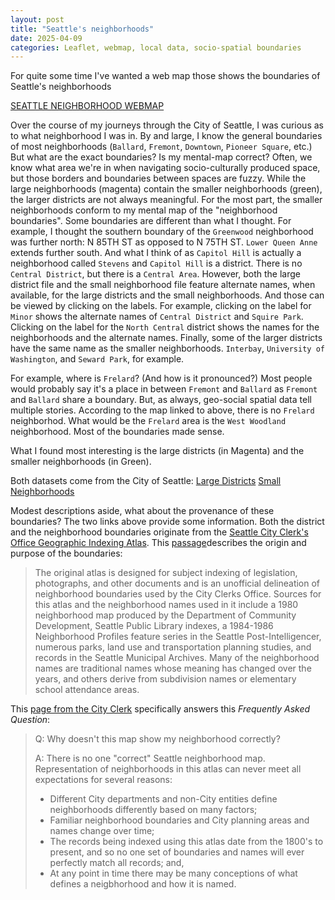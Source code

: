 ```yaml
---
layout: post
title: "Seattle's neighborhoods"
date: 2025-04-09
categories: Leaflet, webmap, local data, socio-spatial boundaries
---
```


For quite some time I've wanted a web map those shows the boundaries of Seattle's neighborhoods

[SEATTLE NEIGHBORHOOD WEBMAP](https://mike-babb.github.io/media/seattle_nhoods/neighborhood_map.html)

Over the course of my journeys through the City of Seattle, I was curious as to what neighborhood I was in. By and large, I know the general boundaries of most neighborhoods (`Ballard`, `Fremont`, `Downtown`, `Pioneer Square`, etc.) But what are the exact boundaries? Is my mental-map correct? Often, we know what area we're in when navigating socio-culturally produced space, but those borders and boundaries between spaces are fuzzy. While the large neighborhoods (magenta) contain the smaller neighborhoods (green), the larger districts are not always meaningful. For the most part, the smaller neighborhoods conform to my mental map of the "neighborhood boundaries". Some boundaries are different than what I thought. For example, I thought the southern boundary of the `Greenwood` neighborhood was further north: N 85TH ST as opposed to N 75TH ST. `Lower Queen Anne` extends further south. And what I think of as `Capitol Hill` is actually a neighborhood called `Stevens` and `Capitol Hill` is a district. There is no `Central District`, but there is a `Central Area`. However, both the large district file and the small neighborhood file feature alternate names, when available, for the large districts and the small neighborhoods. And those can be viewed by clicking on the labels. For example, clicking on the label for `Minor` shows the alternate names of `Central District` and `Squire Park`. Clicking on the label for the `North Central` district shows the names for the neighborhoods and the alternate names. Finally, some of the larger districts have the same name as the smaller neighborhoods. `Interbay`, `University of Washington`, and `Seward Park`, for example. 


For example, where is `Frelard`? (And how is it pronounced?) Most people would probably say it's a place in between `Fremont` and `Ballard` as `Fremont` and `Ballard` share a boundary. But, as always, geo-social spatial data tell multiple stories. According to the map linked to above, there is no `Frelard` neighborhod. What would be the `Frelard` area is the `West Woodland` neighborhood. Most of the boundaries made sense.



What I found most interesting is the large districts (in Magenta) and the smaller neighborhoods (in Green). 

Both datasets come from the City of Seattle:
[Large Districts](https://data-seattlecitygis.opendata.arcgis.com/datasets/SeattleCityGIS::neighborhood-map-atlas-districts/about)
[Small Neighborhoods](https://data-seattlecitygis.opendata.arcgis.com/datasets/SeattleCityGIS::neighborhood-map-atlas-neighborhoods/about)


Modest descriptions aside, what about the provenance of these boundaries? The two links above provide some information. Both the district and the neighborhood boundaries originate from the [Seattle City Clerk's Office Geographic Indexing Atlas](https://clerk.seattle.gov/~maps/nmaps/fullcity.htm). This [passage](https://data-seattlecitygis.opendata.arcgis.com/datasets/SeattleCityGIS::neighborhood-map-atlas-districts/about)describes the origin and purpose of the boundaries: 
> The original atlas is designed for subject indexing of legislation, photographs, and other documents and is an unofficial delineation of neighborhood boundaries used by the City Clerks Office. Sources for this atlas and the neighborhood names used in it include a 1980 neighborhood map produced by the Department of Community Development, Seattle Public Library indexes, a 1984-1986 Neighborhood Profiles feature series in the Seattle Post-Intelligencer, numerous parks, land use and transportation planning studies, and records in the Seattle Municipal Archives. Many of the neighborhood names are traditional names whose meaning has changed over the years, and others derive from subdivision names or elementary school attendance areas.

This [page from the City Clerk](https://clerk.seattle.gov/~maps/nmaps/aboutnm.htm) specifically answers this *Frequently Asked Question*:
> Q: Why doesn't this map show my neighborhood correctly?
>
> A: There is no one "correct" Seattle neighborhood map. Representation of neighborhoods in this atlas can never meet all expectations for several reasons:
> * Different City departments and non-City entities define neighborhoods differently based on many factors;
> * Familiar neighborhood boundaries and City planning areas and names change over time;
> * The records being indexed using this atlas date from the 1800's to present, and so no one set of boundaries and names will ever perfectly match all records; and,
> * At any point in time there may be many conceptions of what defines a neigbhorhood and how it is named. 



















